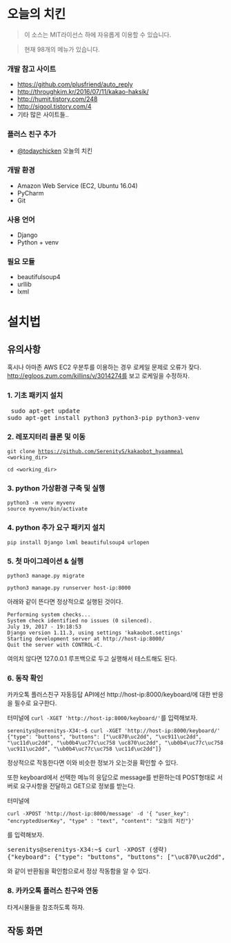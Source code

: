 # 오늘의 치킨
> 이 소스는 MIT라이선스 하에 자유롭게 이용할 수 있습니다.

> 현재 98개의 메뉴가 있습니다.

### 개발 참고 사이트
* https://github.com/plusfriend/auto_reply
* http://throughkim.kr/2016/07/11/kakao-haksik/
* http://humit.tistory.com/248
* http://sigool.tistory.com/4
* 기타 많은 사이트들..

### 플러스 친구 추가
* [@todaychicken](http://pf.kakao.com/_dgFxlxl) 오늘의 치킨

### 개발 환경
* Amazon Web Service (EC2, Ubuntu 16.04)
* PyCharm
* Git

### 사용 언어
* Django
* Python + venv

### 필요 모듈
* beautifulsoup4
* urllib
* lxml

# 설치법
## 유의사항
혹시나 아마존 AWS EC2 우분투를 이용하는 경우 로케일 문제로 오류가 잦다.
http://egloos.zum.com/killins/v/3014274를 보고 로케일을 수정하자.

### 1. 기초 패키지 설치
<pre> sudo apt-get update
sudo apt-get install python3 python3-pip python3-venv</pre>
### 2. 레포지터리 클론 및 이동
<code>git clone https://github.com/SerenityS/kakaobot_hyoammeal <working_dir> </code>

<code>cd <working_dir></code>
### 3. python 가상환경 구축 및 실행
<pre><code>python3 -m venv myvenv
source myvenv/bin/activate
</code></pre>
### 4. python 추가 요구 패키지 설치
<code>pip install Django lxml beautifulsoup4 urlopen</code>
### 5. 첫 마이그레이션 & 실행
<code>python3 manage.py migrate</code>

<code>python3 manage.py runserver host-ip:8000</code>

아래와 같이 뜬다면 정상적으로 실행된 것이다.
<pre><code>Performing system checks...
System check identified no issues (0 silenced).
July 19, 2017 - 19:18:53
Django version 1.11.3, using settings 'kakaobot.settings'
Starting development server at http://host-ip:8000/
Quit the server with CONTROL-C.</code></pre>
여의치 않다면 127.0.0.1 루프백으로 두고 실행해서 테스트해도 된다.
### 6. 동작 확인
카카오톡 플러스친구 자동등답 API에선 http://host-ip:8000/keyboard/에 대한 반응을 필수로 요구한다.

터미널에 <code>curl -XGET 'http://host-ip:8000/keyboard/'</code>를 입력해보자.
<pre><code>serenitys@serenitys-X34:~$ curl -XGET 'http://host-ip:8000/keyboard/'
{"type": "buttons", "buttons": ["\uc870\uc2dd", "\uc911\uc2dd", "\uc11d\uc2dd", "\ub0b4\uc77c\uc758 \uc870\uc2dd", "\ub0b4\uc77c\uc758 \uc911\uc2dd", "\ub0b4\uc77c\uc758 \uc11d\uc2dd"]}</code></pre>
정상적으로 작동한다면 이와 비슷한 정보가 오는것을 확인할 수 있다.

또한 keyboard에서 선택한 메뉴의 응답으로 message를 반환하는데 POST형태로 서버로 요구사항을 전달하고  GET으로 정보를 받는다.
 
터미널에 
```
curl -XPOST 'http://host-ip:8000/message' -d '{ "user_key": "encryptedUserKey", "type" : "text", "content": "오늘의 치킨"}'
```
  를 입력해보자.
  
  <pre>serenitys@serenitys-X34:~$ curl -XPOST (생략)
{"keyboard": {"type": "buttons", "buttons": ["\uc870\uc2dd", "\uc911\uc2dd", "\uc11d\uc2dd", "\ub0b4\uc77c\uc758 \uc870\uc2dd", "\ub0b4\uc77c\uc758 \uc911\uc2dd", "\ub0b4\uc77c\uc758 \uc11d\uc2dd"]}, "message": {"text": "07\uc6d4 19\uc77c \uc218\uc694\uc77c \uc911\uc2dd \uba54\ub274\uc785\ub2c8\ub2e4. \n \n\ub098\ubb3c\ube44\ube54\ubc25/\uc57d\uace0\ucd94\uc7a5\n\uac10\uc790\ub41c\uc7a5\uad6d\n\uc18c\uc13</pre>
와 같이 반환됨을 확인함으로서 정상 작동함을 알 수 있다.
  
### 8. 카카오톡 플러스 친구와 연동
타게시물들을 참조하도록 하자.

## 작동 화면
